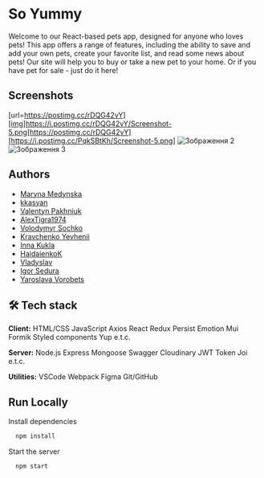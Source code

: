 # So Yummy

Welcome to our React-based pets app, designed for anyone who loves pets! This app offers a range of features, including
the ability to save and add your own pets, create your favorite list, and read some news about pets! Our site will help
you to buy or take a new pet to your home. Or if you have pet for sale - just do it here!

## Screenshots

[url=https://postimg.cc/rDQG42vY][img]https://i.postimg.cc/rDQG42vY/Screenshot-5.png[https://postimg.cc/rDQG42vY][https://i.postimg.cc/PqkSBtKh/Screenshot-5.png]
![Зображення 2](https://i.postimg.cc/3kKCWxbv/image2.png) ![Зображення 3](https://i.postimg.cc/fJQvnKc5/image3.png)

## Authors

- [Maryna Medynska](https://github.com/aquamarinewave)
- [kkasyan](https://github.com/kkasyan)
- [Valentyn Pakhniuk](https://github.com/ValentynPakhniuk)
- [AlexTigra1974](https://github.com/AlexTigra1974)
- [Volodymyr Sochko](https://github.com/Woodiik)
- [Kravchenko Yevhenii](https://github.com/iEfir)
- [Inna Kukla](https://github.com/InnaKukla)
- [HaidaienkoK](https://github.com/HaidaienkoK)
- [Vladyslav](https://github.com/vladsimak11)
- [Igor Sedura](https://github.com/IgorSedura)
- [Yaroslava Vorobets](https://github.com/Yaroslava-Vorobets)

## 🛠 Tech stack

**Client:** HTML/CSS JavaScript Axios React Redux Persist Emotion Mui Formik Styled components Yup e.t.c.

**Server:** Node.js Express Mongoose Swagger Cloudinary JWT Token Joi e.t.c.

**Utilities:** VSCode Webpack Figma Git/GitHub

## Run Locally

Install dependencies

```bash
  npm install
```

Start the server

```bash
  npm start
```
